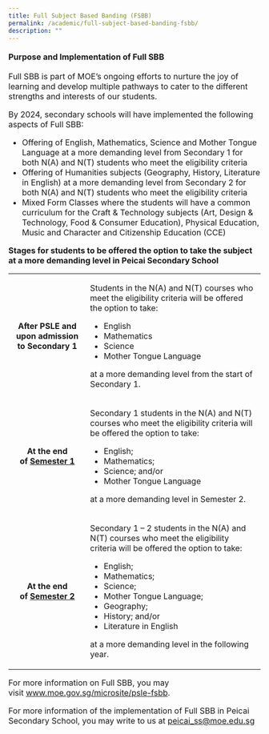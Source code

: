 ```yaml
---
title: Full Subject Based Banding (FSBB)
permalink: /academic/full-subject-based-banding-fsbb/
description: ""
---
```

<p><font size="3">
<h4><strong>Purpose and Implementation of Full SBB</strong></h4>
<p>Full SBB is part of MOE&rsquo;s ongoing efforts to nurture the joy of learning and develop multiple pathways to cater to the different strengths and interests of our students.</p>
<p>By 2024, secondary schools will have implemented the following aspects of Full SBB:</p>
<ul>
<li>Offering of English, Mathematics, Science and Mother Tongue Language at a more demanding level from Secondary 1 for both N(A) and N(T) students who meet the eligibility criteria</li>
<li>Offering of Humanities subjects (Geography, History, Literature in English) at a more demanding level from Secondary 2 for both N(A) and N(T) students who meet the eligibility criteria</li>
<li>Mixed Form Classes where the students will have a common curriculum for the Craft &amp; Technology subjects (Art, Design &amp; Technology, Food &amp; Consumer Education), Physical Education, Music and Character and Citizenship Education (CCE)</li>
</ul>
<p><strong>Stages for students to be offered the option to take the subject at a more demanding level in Peicai Secondary School</strong></p>
<table>
<tbody>
<tr>
<td width="180">
<p style="text-align: center;"><strong>After PSLE and upon admission to Secondary 1</strong></p>
</td>
<td width="522">
<p>Students in the N(A) and N(T) courses who meet the eligibility criteria will be offered the option to take:</p>
<ul>
<li>English</li>
<li>Mathematics</li>
<li>Science</li>
<li>Mother Tongue Language</li>
</ul>
<p>at a more demanding level from the start of Secondary 1.</p>
</td>
</tr>
<tr>
<td width="180">
<p style="text-align: center;"><strong>At the end of&nbsp;<u>Semester 1</u></strong></p>
</td>
<td width="522">
<p>Secondary 1 students in the N(A) and N(T) courses who meet the eligibility criteria will be offered the option to take:</p>
<ul>
<li>English;</li>
<li>Mathematics;</li>
<li>Science; and/or</li>
<li>Mother Tongue Language</li>
</ul>
<p>at a more demanding level in Semester 2.</p>
</td>
</tr>
<tr>
<td width="180">
<p style="text-align: center;"><strong>At the end of&nbsp;<u>Semester 2</u></strong></p>
</td>
<td width="522">
<p>Secondary 1 &ndash; 2 students in the N(A) and N(T) courses who meet the eligibility criteria will be offered the option to take:</p>
<ul>
<li>English;</li>
<li>Mathematics;</li>
<li>Science;</li>
<li>Mother Tongue Language;</li>
<li>Geography;</li>
<li>History; and/or</li>
<li>Literature in English</li>
</ul>
<p>at a more demanding level in the following year.</p>
</td>
</tr>
</tbody>
</table>
<p>For more information on Full SBB, you may visit&nbsp;<a href="http://www.moe.gov.sg/microsite/psle-fsbb">www.moe.gov.sg/microsite/psle-fsbb</a>.</p>
<p>For more information of the implementation of Full SBB in Peicai Secondary School, you may write to us at&nbsp;<a href="mailto:peicai_ss@moe.edu.sg">peicai_ss@moe.edu.sg</a></p>
	</font></p>